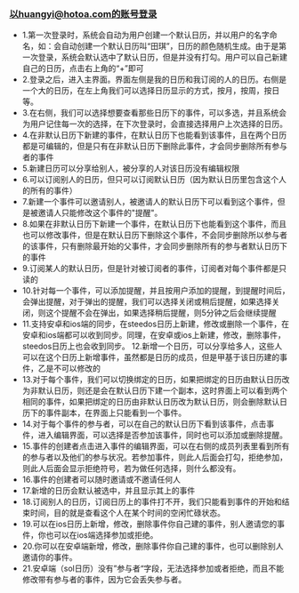 ### 以huangyi@hotoa.com的账号登录


- 1.第一次登录时，系统会自动为用户创建一个默认日历，并以用户的名字命名，如：会自动创建一个默认日历叫“田琪”，日历的颜色随机生成。由于是第一次登录，系统会默认选中了默认日历，但是并没有打勾。用户可以自己新建自己的日历，点击右上角的“+”即可
- 2.登录之后，进入主界面。界面左侧是我的日历和我订阅的人的日历。右侧是一个大的日历，在左上角我们可以选择日历显示的方式，按月，按周，按日等。
- 3.在右侧，我们可以选择想要查看那些日历下的事件，可以多选，并且系统会为用户记住每一次的选择，在下次登录时，会直接选择用户上次选择的日历。
- 4.在非默认日历下新建的事件，在默认日历下也能看到该事件，且在两个日历都是可编辑的，但是只有在非默认日历下删除此事件，才会同步删除所有参与者的事件
- 5.新建日历可以分享给别人，被分享的人对该日历没有编辑权限
- 6.可以订阅别人的日历，但只可以订阅默认日历（因为默认日历里包含这个人的所有的事件）
- 7.新建一个事件可以邀请别人，被邀请人的默认日历下可以看到这个事件，但是被邀请人只能修改这个事件的"提醒"。
- 8.如果在非默认日历下新建一个事件，在默认日历下也能看到这个事件，而且也可以修改事件，但是在默认日历下删除这个事件，不会同步删除所以参与者的该事件，只有删除最开始的父事件，才会同步删除所有的参与者默认日历下的事件
- 9.订阅某人的默认日历，但是针对被订阅者的事件，订阅者对每个事件都是只读的
- 10.针对每一个事件，可以添加提醒，并且按用户添加的提醒，到提醒时间后，会弹出提醒，对于弹出的提醒，我们可以选择关闭或稍后提醒，如果选择关闭，则这个提醒不会在弹出，如果选择稍后提醒，则5分钟之后会继续提醒
- 11.支持安卓和ios端的同步，在steedos日历上新建，修改或删除一个事件，在安卓和ios端都可以收到同步。同理，在安卓或ios上新建，修改，删除事件，steedos日历上也会收到同步。
12.新增一个日历，可以分享给多人，这些人可以在这个日历上新增事件，虽然都是日历的成员，但是甲基于该日历建的事件，乙是不可以修改的
- 13.对于每个事件，我们可以切换绑定的日历，如果把绑定的日历由默认日历改为非默认日历，则还是会在默认日历下建一个副本，这时界面上可以看到两个相同的事件，如果把绑定的日历由非默认日历改为默认日历，则会删除默认日历下的事件副本，在界面上只能看到一个事件。
- 14.对于每个事件的参与者，可以在自己的默认日历下看到该事件，点击事件，进入编辑界面，可以选择是否参加该事件，同时也可以添加或删除提醒。
- 15.事件的创建者点击进入事件的编辑界面，可以在右侧的成员列表里看到所有的参与者以及他们的参与状况。若参加事件，则此人后面会打勾，拒绝参加，则此人后面会显示拒绝符号，若为做任何选择，则什么都没有。
- 16.事件的创建者可以随时邀请或不邀请任何人
- 17.新增的日历会默认被选中，并且显示其上的事件
- 18.订阅别人的日历，订阅日历上的事件打不开，我们只能看到事件的开始和结束时间，目的就是查看这个人在某个时间的空闲忙碌状态。
- 19.可以在ios日历上新增，修改，删除事件你自己建的事件，别人邀请您的事件，你也可以在ios端选择参加或拒绝。
- 20.你可以在安卓端新增，修改，删除事件你自己建的事件，也可以删除别人邀请你的事件。
- 21.安卓端（sol日历）没有”参与者“字段，无法选择参加或者拒绝，而且不能修改带有参与者的事件，因为它会丢失参与者。

